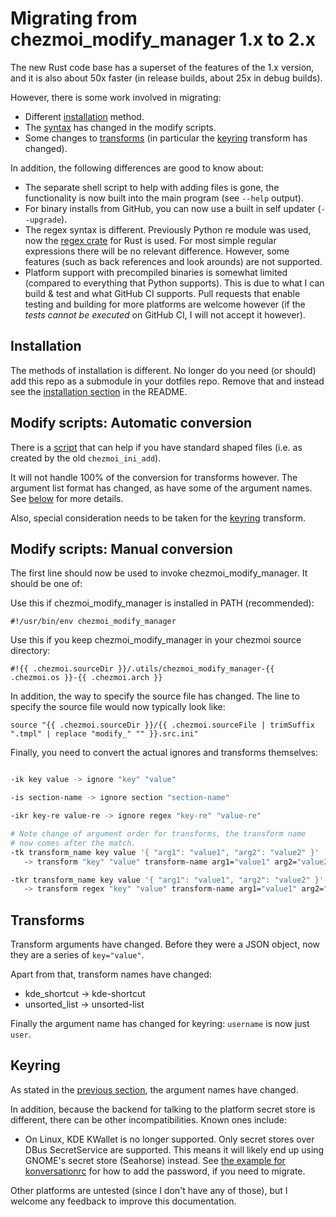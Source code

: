 # Migrating from chezmoi_modify_manager 1.x to 2.x

The new Rust code base has a superset of the features of the 1.x version, and it
is also about 50x faster (in release builds, about 25x in debug builds).

However, there is some work involved in migrating:
* Different [installation](#installation) method.
* The [syntax](#automatic-conversion-of-modify-scripts) has changed in the
  modify scripts.
* Some changes to [transforms](#transforms) (in particular the
  [keyring](#keyring) transform has changed).

In addition, the following differences are good to know about:
* The separate shell script to help with adding files is gone, the functionality
  is now built into the main program (see `--help` output).
* For binary installs from GitHub, you can now use a built in self updater
  (`--upgrade`).
* The regex syntax is different. Previously Python re module was used, now the
  [regex crate](https://docs.rs/regex/latest/regex/) for Rust is used. For most
  simple regular expressions there will be no relevant difference. However, some
  features (such as back references and look arounds) are not supported.
* Platform support with precompiled binaries is somewhat limited (compared to
  everything that Python supports). This is due to what I can build & test and
  what GitHub CI supports. Pull requests that enable testing and building for
  more platforms are welcome however (if the *tests cannot be executed* on
  GitHub CI, I will not accept it however).

## Installation

The methods of installation is different. No longer do you need (or should)
add this repo as a submodule in your dotfiles repo. Remove that and instead
see the [installation section](../README.md#installation) in the README.

## Modify scripts: Automatic conversion

There is a [script](../utils/conversion.sh) that can help if you have standard
shaped files (i.e. as created by the old `chezmoi_ini_add`).

It will not handle 100% of the conversion for transforms however. The argument
list format has changed, as have some of the argument names. See
[below](#transforms) for more details.

Also, special consideration needs to be taken for the [keyring](#keyring)
transform.

## Modify scripts: Manual conversion

The first line should now be used to invoke chezmoi_modify_manager. It should
be one of:

Use this if chezmoi_modify_manager is installed in PATH (recommended):
```
#!/usr/bin/env chezmoi_modify_manager
```

Use this if you keep chezmoi_modify_manager in your chezmoi source directory:
```
#!{{ .chezmoi.sourceDir }}/.utils/chezmoi_modify_manager-{{ .chezmoi.os }}-{{ .chezmoi.arch }}
```

In addition, the way to specify the source file has changed. The line to specify
the source file would now typically look like:

```
source "{{ .chezmoi.sourceDir }}/{{ .chezmoi.sourceFile | trimSuffix ".tmpl" | replace "modify_" "" }}.src.ini"
```

Finally, you need to convert the actual ignores and transforms themselves:

```bash

-ik key value -> ignore "key" "value"

-is section-name -> ignore section "section-name"

-ikr key-re value-re -> ignore regex "key-re" "value-re"

# Note change of argument order for transforms, the transform name
# now comes after the match.
-tk transform_name key value '{ "arg1": "value1", "arg2": "value2" }'
   -> transform "key" "value" transform-name arg1="value1" arg2="value2"

-tkr transform_name key value '{ "arg1": "value1", "arg2": "value2" }'
   -> transform regex "key" "value" transform-name arg1="value1" arg2="value2"
```

## Transforms

Transform arguments have changed. Before they were a JSON object, now they
are a series of `key="value"`.

Apart from that, transform names have changed:

* kde_shortcut -> kde-shortcut
* unsorted_list -> unsorted-list

Finally the argument name has changed for keyring: `username` is now just `user`.

## Keyring

As stated in the [previous section](#transforms), the argument names have
changed.

In addition, because the backend for talking to the platform secret store
is different, there can be other incompatibilities. Known ones include:

* On Linux, KDE KWallet is no longer supported. Only secret stores over
  DBus SecretService are supported. This means it will likely end up using
  GNOME's secret store (Seahorse) instead. See
  [the example for konversationrc](examples.md#konversationrc) for how to
  add the password, if you need to migrate.

Other platforms are untested (since I don't have any of those), but I
welcome any feedback to improve this documentation.
